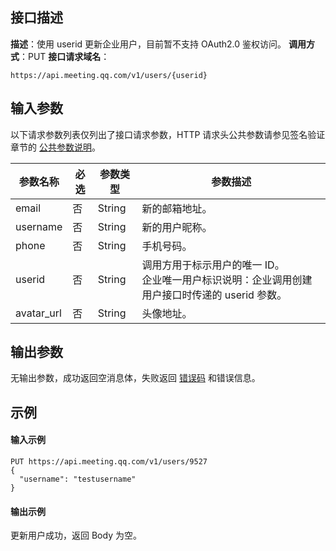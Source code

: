  

## 接口描述
**描述**：使用 userid 更新企业用户，目前暂不支持 OAuth2.0 鉴权访问。
**调用方式**：PUT
**接口请求域名**：
```Plaintext
https://api.meeting.qq.com/v1/users/{userid}
```



## 输入参数

以下请求参数列表仅列出了接口请求参数，HTTP 请求头公共参数请参见签名验证章节的 [公共参数说明](https://cloud.tencent.com/document/product/1095/42413#.E5.85.AC.E5.85.B1.E5.8F.82.E6.95.B0)。

| 参数名称   | 必选 | 参数类型 | 参数描述                                                     |
| ---------- | ---- | -------- | ------------------------------------------------------------ |
| email      | 否   | String   | 新的邮箱地址。                                                 |
| username   | 否   | String   | 新的用户昵称。                                                 |
| phone      | 否   | String   | 手机号码。                                                     |
| userid     | 否   | String   | 调用方用于标示用户的唯一 ID。<br>企业唯一用户标识说明：企业调用创建用户接口时传递的 userid 参数。 |
| avatar_url | 否   | String   | 头像地址。                                                     |



## 输出参数

无输出参数，成功返回空消息体，失败返回 [错误码](https://cloud.tencent.com/document/product/1095/43704) 和错误信息。



## 示例

#### 输入示例
```plaintext
PUT https://api.meeting.qq.com/v1/users/9527
{
  "username": "testusername"
}
```




#### 输出示例
更新用户成功，返回 Body 为空。
